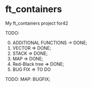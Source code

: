 # ft_containers
My ft_containers project for42

TODO:

0. ADDITIONAL FUNCTIONS -> DONE;
1. VECTOR         =>  DONE;
2. STACK          =>  DONE;
3. MAP            =>  DONE;
4. Red-Black tree =>  DONE;
5. BUG FIX        =>  TO DO

TODO: MAP: BUGFIX;